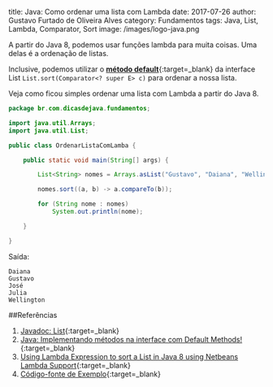 title: Java: Como ordenar uma lista com Lambda
date: 2017-07-26
author: Gustavo Furtado de Oliveira Alves
category: Fundamentos
tags: Java, List, Lambda, Comparator, Sort
image: /images/logo-java.png

A partir do Java 8, podemos usar funções lambda para muita coisas.
Uma delas é a ordenação de listas.

Inclusive, podemos utilizar o 
[**método default**](http://dicasdejava.com.br/java-implementando-metodos-na-interface-com-default-methods/){:target=\_blank}
da interface List `List.sort(Comparator<? super E> c)` para ordenar a nossa lista.  

Veja como ficou simples ordenar uma lista com Lambda a partir do Java 8.

```java
package br.com.dicasdejava.fundamentos;

import java.util.Arrays;
import java.util.List;

public class OrdenarListaComLamba {

	public static void main(String[] args) {

		List<String> nomes = Arrays.asList("Gustavo", "Daiana", "Wellington", "José", "Julia");

		nomes.sort((a, b) -> a.compareTo(b));

		for (String nome : nomes)
			System.out.println(nome);

	}

}
```

Saída:
 
```
Daiana
Gustavo
José
Julia
Wellington
```

##Referências

1. [Javadoc: List](https://docs.oracle.com/javase/8/docs/api/java/util/List.html){:target=\_blank}
2. [Java: Implementando métodos na interface com Default Methods!](http://dicasdejava.com.br/java-implementando-metodos-na-interface-com-default-methods/){:target=\_blank}
3. [Using Lambda Expression to sort a List in Java 8 using Netbeans Lambda Support](https://sanaulla.info/2013/03/11/using-lambda-expression-to-sort-a-list-in-java-8-using-netbeans-lambda-support/){:target=\_blank}
4. [Código-fonte de Exemplo](https://github.com/gustavofoa/examples.dicasdejava.com.br){:target=\_blank}